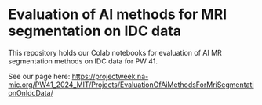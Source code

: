 # Evaluation of AI methods for MRI segmentation on IDC data

This repository holds our Colab notebooks for evaluation of AI MR segmentation methods on IDC data for PW 41. 

See our page here: https://projectweek.na-mic.org/PW41_2024_MIT/Projects/EvaluationOfAiMethodsForMriSegmentationOnIdcData/
